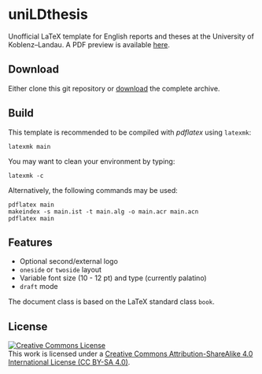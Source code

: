 # uniLDthesis

Unofficial LaTeX template for English reports and theses at the University of Koblenz–Landau. A PDF preview is available [here](https://github.com/zsteinmetz/uniLDthesis/blob/master/main.pdf).

## Download

Either clone this git repository or [download](https://github.com/zsteinmetz/uniLDthesis/archive/master.zip) the complete archive.

## Build

This template is recommended to be compiled with _pdflatex_ using `latexmk`:

```shell
latexmk main
```

You may want to clean your environment by typing:

```shell
latexmk -c
```

Alternatively, the following commands may be used:

```shell
pdflatex main
makeindex -s main.ist -t main.alg -o main.acr main.acn
pdflatex main
```

## Features

* Optional second/external logo
* `oneside` or `twoside` layout
* Variable font size (10 - 12 pt) and type (currently palatino)
* `draft` mode

The document class is based on the LaTeX standard class `book`.

## License

<a rel="license" href="http://creativecommons.org/licenses/by-sa/4.0/"><img alt="Creative Commons License" style="border-width:0" src="https://i.creativecommons.org/l/by-sa/4.0/88x31.png" /></a><br />This work is licensed under a <a rel="license" href="http://creativecommons.org/licenses/by-sa/4.0/">Creative Commons Attribution-ShareAlike 4.0 International License (CC BY-SA 4.0)</a>.
